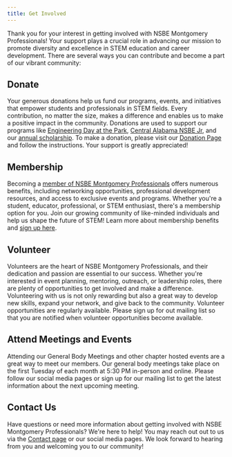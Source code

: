 ```yaml
---
title: Get Involved
---
```


Thank you for your interest in getting involved with NSBE Montgomery Professionals! Your support plays a crucial role in
advancing our mission to promote diversity and excellence in STEM education and career development. There are several ways
you can contribute and become a part of our vibrant community:

## Donate

Your generous donations help us fund our programs, events, and initiatives that empower students and professionals
in STEM fields. Every contribution, no matter the size, makes a difference and enables us to make a positive impact
in the community. 
Donations are used to support our programs like [Engineering Day at the Park](/eday), 
[Central Alabama NSBE Jr](/nsbejr), and our [annual scholarship](/scholarship).
To make a donation, please visit our [Donation Page](/donate) and follow the instructions. Your support is greatly appreciated!

## Membership

Becoming a [member of NSBE Montgomery Professionals](/membership) offers numerous benefits, including networking opportunities, professional development resources, and access to exclusive events and programs. Whether you're a student, educator, professional, or STEM enthusiast, there's a membership option for you. Join our growing community of like-minded individuals and help us shape the future of STEM! Learn more about membership benefits and [sign up here](/membership).

## Volunteer

Volunteers are the heart of NSBE Montgomery Professionals, and their dedication and passion are essential to our success. Whether you're interested in event planning, mentoring, outreach, or leadership roles, there are plenty of opportunities to get involved and make a difference. Volunteering with us is not only rewarding but also a great way to develop new skills, expand your network, and give back to the community. Volunteer opportunities are regularly available. Please sign up for out mailing list so that you are notified when volunteer opportunities become available.

## Attend Meetings and Events

Attending our General Body Meetings and other chapter hosted events are a great way to meet our members. Our general
body meetings take place on the first Tuesday of each month at 5:30 PM in-person and online. Please follow our 
social media pages or sign up for our mailing list to get the latest information about the next upcoming meeting.

## Contact Us

Have questions or need more information about getting involved with NSBE Montgomery Professionals? We're here to help!
You may reach out out to us via the [Contact page](/contact) or our social media pages. 
We look forward to hearing from you and welcoming you to our community!
